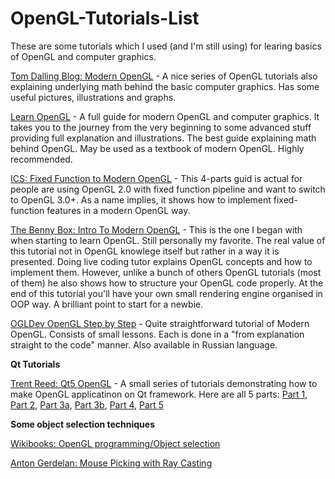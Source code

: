 # OpenGL-Tutorials-List

These are some tutorials which I used (and I'm still using) for learing basics of OpenGL and computer graphics.

[Tom Dalling Blog: Modern OpenGL](http://www.tomdalling.com/blog/category/modern-opengl/) - A nice series of OpenGL tutorials also 
explaining underlying math behind the basic computer graphics. Has some useful pictures, illustrations and graphs.

[Learn OpenGL](https://learnopengl.com/#!Introduction) - A full guide for modern OpenGL and computer graphics. It takes you to
the journey from the very beginning to some advanced stuff providing full explanation and illustrations. The best guide explaining math
behind OpenGL.
May be used as a textbook of modern OpenGL.
Highly recommended.

[ICS: Fixed Function to Modern OpenGL](http://www.ics.com/blog/fixed-function-modern-opengl-part-1-4) - This 4-parts guid is actual for
people are using OpenGL 2.0 with fixed function pipeline and want to switch to OpenGL 3.0+. As a name implies, it shows how to implement fixed-function features in 
a modern OpenGL way.

[The Benny Box: Intro To Modern OpenGL](https://www.youtube.com/playlist?list=PLEETnX-uPtBXT9T-hD0Bj31DSnwio-ywh) - This is the one
I began with when starting to learn OpenGL. Still personally my favorite. The real value of this tutorial not in OpenGL knowlege itself
but rather in a way it is presented. Doing live coding tutor explains OpenGL concepts and how to implement them. However, unlike a bunch
of others OpenGL tutorials (most of them) he also shows how to structure your OpenGL code properly. At the end of this tutorial you'll
have your own small rendering engine organised in OOP way. A brilliant point to start for a newbie.

[OGLDev OpenGL Step by Step](https://triplepointfive.github.io/ogltutor/) - Quite straightforward tutorial of Modern OpenGL. Consists of
small lessons. Each is done in a "from explanation straight to the code" manner. Also available in Russian language.

**Qt Tutorials**

[Trent Reed: Qt5 OpenGL](http://www.trentreed.net/blog/qt5-opengl-part-0-creating-a-window/) - A small series of tutorials 
demonstrating how to make OpenGL applicatinon on Qt framework. Here are all 5 parts: 
[Part 1](http://www.trentreed.net/blog/qt5-opengl-part-0-creating-a-window/), 
[Part 2](http://www.trentreed.net/blog/qt5-opengl-part-2-3d-rendering/), 
[Part 3a](http://www.trentreed.net/blog/qt5-opengl-part-3a-efficient-input-managers/), 
[Part 3b](http://www.trentreed.net/blog/qt5-opengl-part-3b-camera-control/), 
[Part 4](http://www.trentreed.net/blog/qt5-opengl-part-4-error-checking/), 
[Part 5](http://www.trentreed.net/blog/qt5-opengl-part-5-debug-logging/)

  **Some object selection techniques**
  
[Wikibooks: OpenGL programming/Object selection](https://en.wikibooks.org/wiki/OpenGL_Programming/Object_selection)

[Anton Gerdelan: Mouse Picking with Ray Casting](http://antongerdelan.net/opengl/raycasting.html)
